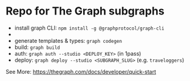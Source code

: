 # Repo for The Graph subgraphs

- install graph CLI: `npm install -g @graphprotocol/graph-cli`
- 
- generate templates & types: `graph codegen`
- build: `graph build`
- auth: `graph auth --studio <DEPLOY_KEY>` (in 1pass)
- deploy: `graph deploy --studio <SUBGRAPH_SLUG>` (e.g. `traveloggers`)

See More: https://thegraph.com/docs/developer/quick-start
